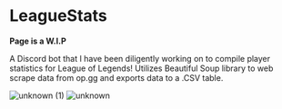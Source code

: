 # LeagueStats
**Page is a W.I.P**

A Discord bot that I have been diligently working on to compile player statistics for League of Legends! 
Utilizes Beautiful Soup library to web scrape data from op.gg and exports data to a .CSV table.


![unknown (1)](https://user-images.githubusercontent.com/86896683/133871968-35d72e7d-9425-4c31-bda3-d0682bc88a59.png)
![unknown](https://user-images.githubusercontent.com/86896683/133871969-0bdf87cf-6362-417d-9331-6c4dc61b9041.png)
